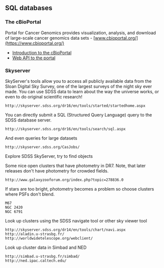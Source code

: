## SQL databases


### The cBioPortal 
Portal for Cancer Genomics provides visualization, analysis, and download of large-scale cancer genomics data sets - [www.cbioportal.org/](https://www.cbioportal.org/)
 * [Introduction to the cBioPortal](https://docs.google.com/presentation/d/1hm0G77UklZnpQfFvywBfW2ZIsy8deKi5r1RfJarOPLg/edit#slide=id.p5)
 * [Web API to the portal](www.cbioportal.org/webAPI)


### Skyserver
SkyServer's tools allow you to access all publicly available data from the Sloan Digital Sky Survey, one of the largest surveys of the night sky ever made. You can use SDSS data to learn about the way the universe works, or even to do original scientific research!

    http://skyserver.sdss.org/dr16/en/tools/started/startedhome.aspx

You can directly submit a SQL (Structured Query Language) query to the SDSS database server. 

    http://skyserver.sdss.org/dr16/en/tools/search/sql.aspx
  
And even queries for large datasets

    http://skyserver.sdss.org/CasJobs/


Explore SDSS SkyServer, try to find objects

Some nice open clusters that have photometry in DR7. Note, that later releases don't have photometry for crowded fields.

    http://www.galaxyzooforum.org/index.php?topic=278836.0

If stars are too bright, photometry becomes a problem so choose clusters where PSFs don't blend.

    M67
    NGC 2420
    NGC 6791

Look up clusters using the SDSS navigate tool or other sky viewer tool

    http://skyserver.sdss.org/dr14/en/tools/chart/navi.aspx
    http://aladin.u-strasbg.fr/
    http://worldwidetelescope.org/webclient/

Look up cluster data in Simbad and NED

    http://simbad.u-strasbg.fr/simbad/
    http://ned.ipac.caltech.edu/
